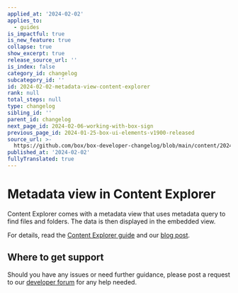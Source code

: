 ```yaml
---
applied_at: '2024-02-02'
applies_to:
  - guides
is_impactful: true
is_new_feature: true
collapse: true
show_excerpt: true
release_source_url: ''
is_index: false
category_id: changelog
subcategory_id: ''
id: 2024-02-02-metadata-view-content-explorer
rank: null
total_steps: null
type: changelog
sibling_id: ''
parent_id: changelog
next_page_id: 2024-02-06-working-with-box-sign
previous_page_id: 2024-01-25-box-ui-elements-v1900-released
source_url: >-
  https://github.com/box/box-developer-changelog/blob/main/content/2024/02-02-metadata-view-content-explorer.md
published_at: '2024-02-02'
fullyTranslated: true
---
```

# Metadata view in Content Explorer

Content Explorer comes with a metadata view that uses metadata query to find files and folders. The data is then displayed in the embedded view.

<!-- more -->

For details, read the [Content Explorer guide][1] and our [blog post][2].

## Where to get support

Should you have any issues or need further guidance, please post a request to
our [developer forum][3] for any help needed.

[1]: g://embed/ui-elements/explorer

[2]: https://medium.com/box-developer-blog/metadata-view-in-box-content-explorer-4978e47e97e9

[3]: https://forum.box.com/
